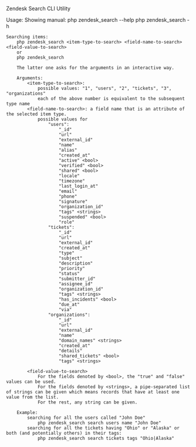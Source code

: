 Zendesk Search CLI Utility

Usage:
	Showing manual:
		php zendesk_search --help
		php zendesk_search -h
	
	Searching items:
		php zendesk_search <item-type-to-search> <field-name-to-search> <field-value-to-search>
		or
		php zendesk_search
		
		The latter one asks for the arguments in an interactive way.
		
		Arguments:
			<item-type-to-search>: 
				possible values: "1", "users", "2", "tickets", "3", "organizations"
				each of the above number is equivalent to the subsequent type name
			<field-name-to-search>: a field name that is an attribute of the selected item type.  
				possible values for 
					"users":
						"_id"
						"url"
						"external_id"
						"name"
						"alias"
						"created_at"
						"active" <bool>
						"verified" <bool>
						"shared" <bool>
						"locale"
						"timezone"
						"last_login_at"
						"email"
						"phone"
						"signature"
						"organization_id"
						"tags" <strings>
						"suspended" <bool>
						"role"
					"tickets":	
						"_id" 
						"url" 
						"external_id" 
						"created_at" 
						"type" 
						"subject" 
						"description" 
						"priority" 
						"status" 
						"submitter_id" 
						"assignee_id" 
						"organization_id" 
						"tags" <strings>
						"has_incidents" <bool> 
						"due_at" 
						"via" 
					"organizations":
						"_id" 
						"url" 
						"external_id" 
						"name" 
						"domain_names" <strings> 
						"created_at" 
						"details" 
						"shared_tickets" <bool>
						"tags" <strings>
										
			<field-value-to-search>
				For the fields denoted by <bool>, the "true" and "false" values can be used.
				For the fields denoted by <strings>, a pipe-separated list of strings can be given which means records that have at least one value from the list.
				For the rest, any string can be given.	   

		Example:
			searching for all the users called "John Doe"
				php zendesk_search search users name "John Doe"
			searching for all the tickets having "Ohio" or "Alaska" or both (and potentially others) in their tags:
			 	php zendesk_search search tickets tags "Ohio|Alaska"
			